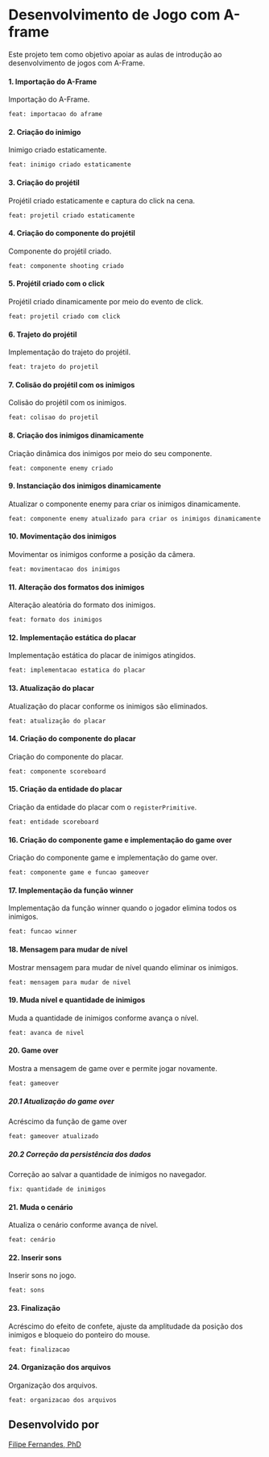 # Desenvolvimento de Jogo com A-frame
Este projeto tem como objetivo apoiar as aulas de introdução ao desenvolvimento de jogos com A-Frame.

#### 1. Importação do A-Frame

Importação do A-Frame. 

`feat: importacao do aframe`

#### 2. Criação do inimigo

Inimigo criado estaticamente.

`feat: inimigo criado estaticamente`

#### 3. Criação do projétil

Projétil criado estaticamente e captura do click na cena.

`feat: projetil criado estaticamente`

#### 4. Criação do componente do projétil

Componente do projétil criado.

`feat: componente shooting criado`

#### 5. Projétil criado com o click

Projétil criado dinamicamente por meio do evento de click.

`feat: projetil criado com click`

#### 6. Trajeto do projétil

Implementação do trajeto do projétil.

`feat: trajeto do projetil`

#### 7. Colisão do projétil com os inimigos

Colisão do projétil com os inimigos.

`feat: colisao do projetil`

#### 8. Criação dos inimigos dinamicamente

Criação dinâmica dos inimigos por meio do seu componente.

`feat: componente enemy criado`

#### 9. Instanciação dos inimigos dinamicamente

Atualizar o componente enemy para criar os inimigos dinamicamente.

`feat: componente enemy atualizado para criar os inimigos dinamicamente`

#### 10. Movimentação dos inimigos

Movimentar os inimigos conforme a posição da câmera.

`feat: movimentacao dos inimigos`

#### 11. Alteração dos formatos dos inimigos

Alteração aleatória do formato dos inimigos.

`feat: formato dos inimigos`

#### 12. Implementação estática do placar

Implementação estática do placar de inimigos atingidos.

`feat: implementacao estatica do placar`

#### 13. Atualização do placar

Atualização do placar conforme os inimigos são eliminados.

`feat: atualização do placar`

#### 14. Criação do componente do placar

Criação do componente do placar.

`feat: componente scoreboard`

#### 15. Criação da entidade do placar

Criação da entidade do placar com o `registerPrimitive`.

`feat: entidade scoreboard`

#### 16. Criação do componente game e implementação do game over

Criação do componente game e implementação do game over.

`feat: componente game e funcao gameover`

#### 17. Implementação da função winner

Implementação da função winner quando o jogador elimina todos os inimigos. 

`feat: funcao winner`

#### 18. Mensagem para mudar de nível

Mostrar mensagem para mudar de nível quando eliminar os inimigos.

`feat: mensagem para mudar de nivel`

#### 19. Muda nível e quantidade de inimigos

Muda a quantidade de inimigos conforme avança o nível.

`feat: avanca de nivel`

#### 20. Game over

Mostra a mensagem de game over e permite jogar novamente.

`feat: gameover`

##### 20.1 Atualização do game over

Acréscimo da função de game over

`feat: gameover atualizado`

##### 20.2 Correção da persistência dos dados

Correção ao salvar a quantidade de inimigos no navegador.

`fix: quantidade de inimigos`

#### 21. Muda o cenário

Atualiza o cenário conforme avança de nível.

`feat: cenário`

#### 22. Inserir sons

Inserir sons no jogo.

`feat: sons`

#### 23. Finalização

Acréscimo do efeito de confete, ajuste da amplitudade da posição dos inimigos e bloqueio do ponteiro do mouse.

`feat: finalizacao`

#### 24. Organização dos arquivos

Organização dos arquivos.

`feat: organizacao dos arquivos`


## Desenvolvido por
[Filipe Fernandes, PhD](https://filipefernandesphd.com/)